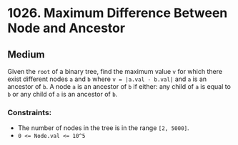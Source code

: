 # 1026. Maximum Difference Between Node and Ancestor

## Medium

Given the `root` of a binary tree, find the maximum value `v` for which there exist different nodes `a` and `b`
where `v = |a.val - b.val|` and `a` is an ancestor of `b`. A node `a` is an ancestor of `b` if either: any child of `a`
is equal to `b` or any child of `a` is an ancestor of `b`.

### Constraints:

- The number of nodes in the tree is in the range `[2, 5000]`.
- `0 <= Node.val <= 10^5`
